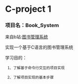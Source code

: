 # C-project 1

### 项目名：Book_System

来自b站:[图书管理系统](https://www.bilibili.com/video/BV11p4y1i7JH?spm_id_from=333.880.my_history.page.click)

实现一个基于C语言的图书管理系统

学习目的：

     1、了解基于命令行交互的项目实现
     
     2、了解项目实现的基本步骤
